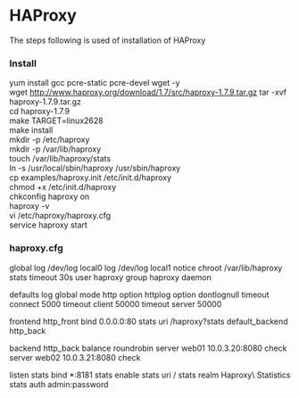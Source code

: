 # HAProxy
The steps following is used of installation of HAProxy

### Install
yum install gcc pcre-static pcre-devel wget -y  
wget http://www.haproxy.org/download/1.7/src/haproxy-1.7.9.tar.gz
tar -xvf haproxy-1.7.9.tar.gz  
cd haproxy-1.7.9  
make TARGET=linux2628  
make install  
mkdir -p /etc/haproxy  
mkdir -p /var/lib/haproxy  
touch /var/lib/haproxy/stats  
ln -s /usr/local/sbin/haproxy /usr/sbin/haproxy  
cp examples/haproxy.init /etc/init.d/haproxy  
chmod +x /etc/init.d/haproxy  
chkconfig haproxy on  
haproxy -v  
vi /etc/haproxy/haproxy.cfg  
service haproxy start  

### haproxy.cfg
global
   log /dev/log local0
   log /dev/log local1 notice
   chroot /var/lib/haproxy
   stats timeout 30s
   user haproxy
   group haproxy
   daemon

defaults
   log global
   mode http
   option httplog
   option dontlognull
   timeout connect 5000
   timeout client 50000
   timeout server 50000

frontend http_front
   bind 0.0.0.0:80
   stats uri /haproxy?stats
   default_backend http_back

backend http_back
   balance roundrobin
   server web01 10.0.3.20:8080 check
   server web02 10.0.3.21:8080 check

listen stats
   bind *:8181
   stats enable
   stats uri /
   stats realm Haproxy\ Statistics
   stats auth admin:password